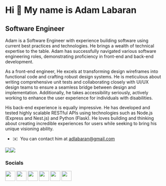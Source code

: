 Hi 👋 My name is Adam Labaran
======================================

Software Engineer
-----------------

Adam is a Software Engineer with experience building software using current best practices and technologies. He brings a wealth of technical expertise to the table. Adam has successfully navigated various software engineering roles, demonstrating proficiency in front-end and back-end development.

As a front-end engineer, He excels at transforming design wireframes into functional code and crafting robust design systems. He is meticulous about writing comprehensive unit tests and collaborating closely with UI/UX design teams to ensure a seamless bridge between design and implementation. Additionally, he takes accessibility seriously, actively working to enhance the user experience for individuals with disabilities.

His back-end experience is equally impressive. He has developed and tested highly scalable RESTful  APIs using technologies such as Node.js (Express and Nest.js) and Python (Flask). He loves building and thinking about creating incredible experiences for users while seeking to bring his unique visioning ability.



* ✉️  You can contact him at [adlabaran@gmail.com](mailto:adlabaran@gmail.com)

<a href="https://www.twitter.com/labaranlabs" target="_blank" rel="noreferrer"><img
src="https://img.shields.io/twitter/follow/labaranlabs?logo=twitter&style=for-the-badge&color=84cc16&labelColor=000000"
/></a><a href="https://www.github.com/labaran1" target="_blank" rel="noreferrer"><img
src="https://img.shields.io/github/followers/labaran1?logo=github&style=for-the-badge&color=84cc16&labelColor=000000" /></a>


### Socials

<p align="left"> <a href="https://www.github.com/labaran1" target="_blank" rel="noreferrer"><img src="https://raw.githubusercontent.com/danielcranney/readme-generator/main/public/icons/socials/github.svg" width="32" height="32" /></a> <a href="https://www.linkedin.com/in/labaran-adam/" target="_blank" rel="noreferrer"><img src="https://raw.githubusercontent.com/danielcranney/readme-generator/main/public/icons/socials/linkedin.svg" width="32" height="32" /></a> <a href="http://www.medium.com/@labaranlabs" target="_blank" rel="noreferrer"><img src="https://raw.githubusercontent.com/danielcranney/readme-generator/main/public/icons/socials/medium.svg" width="32" height="32" /></a> <a href="https://www.stackoverflow.com/users/10446480/labs" target="_blank" rel="noreferrer"><img src="https://raw.githubusercontent.com/danielcranney/readme-generator/main/public/icons/socials/stackoverflow.svg" width="32" height="32" /></a> <a href="https://www.twitter.com/labaranlabs" target="_blank" rel="noreferrer"><img src="https://raw.githubusercontent.com/danielcranney/readme-generator/main/public/icons/socials/twitter.svg" width="32" height="32" /></a> <a href="https://www.youtube.com/c/labaranlabs" target="_blank" rel="noreferrer"><img src="https://raw.githubusercontent.com/danielcranney/readme-generator/main/public/icons/socials/youtube.svg" width="32" height="32" /></a></p>




